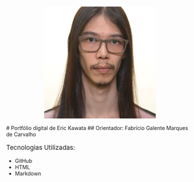 <meta charset="UTF-8">
<p style="text-align: center;">
    <img src="./ekpfoto.jpg" alt="foto" style="width: 300px; height: 300px;">
</p>
# Portfólio digital de Eric Kawata
## Orientador: Fabrício Galente Marques de Carvalho

<p style="font-size: 17px;">
    Tecnologias Utilizadas:
    <ul>
        <li>GitHub</li>
        <li>HTML</li>
        <li>Markdown</li>
    </ul>
</p>
